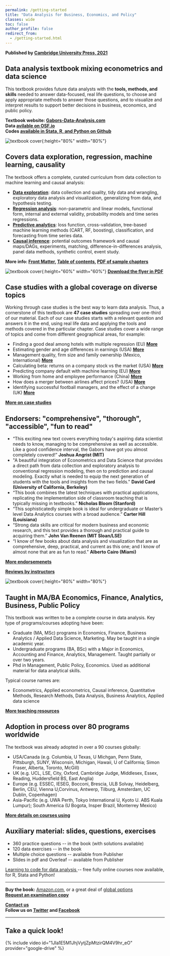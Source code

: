 ```yaml
---
permalink: /getting-started
title: "Data Analysis for Business, Economics, and Policy"
classes: wide
toc: false
author_profile: false
redirect_from:
  - /getting-started.html
---
```


**Published by [Cambridge University Press, 2021](https://www.cambridge.org/highereducation/books/data-analysis-for-business-economics-and-policy/D67A1B0B56176D6D6A92E27F3F82AA20)**  


## Data analysis textbook mixing econometrics and data science
This textbook provides future data analysts with the **tools, methods, and skills** needed to answer data-focused, real life questions, to choose and apply appropriate methods to answer those questions, and to visualize and interpret results to support better decisions in business, economics, and public policy. 

**Textbook website: [Gabors-Data-Analysis.com](https://gabors-data-analysis.com/)**  
**Data [avilable on OSF.io](https://osf.io/7epdj/)**  
**Codes [available in Stata, R, and Python on Github](https://github.com/gabors-data-analysis/da_case_studies)**  

![textbook cover](images/cover-full_hd.png){:height="80%" width="80%"}



## Covers data exploration, regression, machine learning, causality
The textbook offers a complete, curated curriculum from data collection to machine learning and causal analysis:  
* **[Data exploration](/chapters/part-I/)**: data collection and quality, tidy data and wrangling, exploratory data analysis and visualization, generalizing from data, and hypothesis testing. 
* **[Regression analysis](chapters/part-II/)**: non-parametric and linear models, functional form, internal and external validity, probability models and time series regressions. 
* **[Predictive analytics](chapters/part-III/)**: loss function, cross-validation, tree-based machine learning methods (CART, RF, boosting), classification, and forecasting from time series data. 
* **[Causal inference](chapters/part-IV/)**: potential outcomes framework and causal maps/DAGs, experiments, matching, difference-in-differences analysis, panel data methods, synthetic control, event study.  

**More info: [Front Matter](https://assets.cambridge.org/97811084/83018/frontmatter/9781108483018_frontmatter.pdf), [Table of contents](https://assets.cambridge.org/97811084/83018/toc/9781108483018_toc.pdf), [PDF of sample chapters](https://www.book2look.com/vbook.aspx?id=9781108483018)**   


![textbook cover](images/bekes-kezdi-data-analysis-flyer-2022.jpg){:height="60%" width="60%"}
**[Download the flyer in PDF](files/bekes-kezdi-data-analysis-flyer-2022.pdf)**   


## Case studies with a global coverage on diverse topics  
Working through case studies is the best way to learn data analysis. Thus, a cornerstone of this textbook are **47 case studies** spreading over one-third of our material.  Each of our case studies starts with a relevant question and answers it in the end, using real life data and applying the tools and methods covered in the particular chapter. Case studies cover a wide range of topics and come from different geographical areas, for example:

* Finding a good deal among hotels with multiple regression (EU) [**More**](/casestudies/#ch07a-finding-a-good-deal-among-hotels-with-simple-regression)
* Estimating gender and age differences in earnings (USA) [**More**](/casestudies/#ch09a-estimating-gender-and-age-differences-in-earnings)
* Management quality, firm size and family ownership (Mexico, International) [**More**](/casestudies/#ch04a-management-quality-and-firm-size-describing-patterns-of-association)
* Calculating beta: returns on a company stock vs the market (USA)  [**More**](/casestudies/#ch12a-returns-on-a-company-stock-and-market-returns)
* Predicting company default with machine learning (EU) [**More**](/casestudies/#ch17a-predicting-firm-exit-probability-and-classification)
* Working from home and employee performance (China) [**More**](/casestudies/#ch20a-working-from-home-and-employee-performance)
* How does a merger between airlines affect prices? (USA) [**More**](/casestudies/#ch22a-how-does-a-merger-between-airlines-affect-prices)
* Identifying successful football managers, and the effect of a change (UK) [**More**](/casestudies/#ch24-estimating-the-impact-of-replacing-football-team-managers) 

**[More on case studies](/casestudies/)**


## Endorsers: "comprehensive", "thorough", "accessible", "fun to read"
* “This exciting new text covers everything today's aspiring data scientist needs to know, managing to be comprehensive as well as accessible.  Like a good confidence interval, the Gabors have got you almost completely covered!”  **Joshua Angrist (MIT)**
* "A beautiful integration of Econometrics and Data Science that provides a direct path from data collection and exploratory analysis to conventional regression modeling, then on to prediction and causal modeling. Exactly what is needed to equip the next generation of students with the tools and insights from the two fields." **David Card (University of California, Berkeley)** 
* “This book combines the latest techniques with practical applications, replicating the implementation side of classroom teaching that is typically missing in textbooks.” **Nicholas Bloom (Stanford)**
* “This sophisticatedly simple book is ideal for undergraduate or Master’s level Data Analytics courses with a broad audience.” 
**Carter Hill (Louisiana)**
* “Strong data skills are critical for modern business and economic research, and this text provides a thorough and practical guide to acquiring them.”   **John Van Reenen (MIT Sloan/LSE)**
* “I know of few books about data analysis and visualization that are as comprehensive, deep, practical, and current as this one; and I know of almost none that are as fun to read.”  **Alberto Cairo (Miami)**

[**More endorsemenets**](/endorsements)


[**Reviews by instructors**](/instructor-reviews)


![textbook cover](images/book-withpix2.jpg){:height="80%" width="80%"}


## Taught in MA/BA Economics, Finance, Analytics, Business, Public Policy

This textbook was written to be a complete course in data analysis. Key type of programs/courses adopting have been: 
* Graduate (MA, MSc) programs in Economics, Finance, Business Analytics / Applied Data Science, Marketing. May be taught in a single academic year. 
* Undergraduate programs (BA, BSc) with a Major in Economics, Accounting and Finance, Analytics, Management. Taught partially or over two years. 
* Phd in Management, Public Policy, Economics. Used as additional material for data analytical skills. 

Typical course names are: 
* Econometrics, Applied econometrics, Causal inference, Quantitative Methods, Research Methods, Data Analysis, Business Analytics, Applied data science

**[More teaching resources](/resources/)**


## Adoption in process over 80 programs worldwide

The textbook was already adopted in over a 90 courses globally: 
* USA/Canada (e.g. Columbia, U Texas, U Michgan, Penn State, Pittsburgh, SUNY, Wisconsin, Michigan, Hawaii, U of California; Simon Fraser, Alberta, Toronto, McGill)
* UK (e.g.  UCL, LSE, City, Oxford, Cambridge Judge, Middlesex, Essex, Reading, Huddersfield BS, East Anglia)
* Europe (e.g. ESSEC, IESEG, Bocconi, Brescia, ULB Solvay, Heidelberg, Berlin, CEU, Vienna U,Corvinus, Antwerp, Tilburg, Amsterdam, UC Dublin, Copenhagen)
* Asia-Pacific (e.g. UWA Perth, Tokyo International U, Kyoto U. ABS Kuala Lumpur); South America (U Bogota, Insper Brazil, Monterrey Mexico) 

[**More details on courses using**](/courses-using/)

## Auxiliary material: slides, questions, exercises
* 360 practice questions -- in the book (with solutions available)
* 120 data exercises -- in the book
* Multiple choice questions -- available from Publisher
* Slides in pdf and Overleaf -- available from Publisher

[Learning to code for data analysis ](code-courses/) -- free fully online courses now available, for R, Stata and Python!


------ 
**Buy the book:** [Amazon.com](https://www.amazon.com/Data-Analysis-Business-Economics-Policy-dp-1108716202/dp/1108716202/ref=mt_other?_encoding=UTF8&me=&qid=), or a great deal of [global options](/order)  
[**Request an examination copy**](https://www.cambridge.org/highereducation/books/data-analysis-for-business-economics-and-policy/D67A1B0B56176D6D6A92E27F3F82AA20/examination-copy/login)  

[**Contact us**](/contact-us/)   
**Follow us on [Twitter](https://twitter.com/Gabors_Data) and [Facebook](https://www.facebook.com/gaborsdata)** 

-------

## Take a quick look!

{% include video id="1JIa1E5M1JhjVytjZpMtzirQM4V9hr_eO" provider="google-drive" %}




